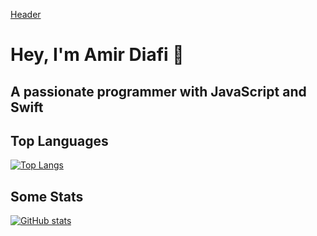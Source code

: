 [Header](profile.png)

# Hey, I'm Amir Diafi 👋

## A passionate programmer with JavaScript and Swift

## Top Languages

[![Top Langs](https://github-readme-stats.vercel.app/api/top-langs/?username=AmirDiafi)](https://github.com/AmirDiafi/github-readme-stats&layout=default)

## Some Stats

[![GitHub stats](https://github-readme-stats.vercel.app/api?username=AmirDiafi)](https://github.com/AmirDiafi/github-readme-stats&tab=repositories&&show_icons=true&theme=dark&show_lang=true)
